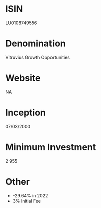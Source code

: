 # ISIN
LU0108749556

# Denomination
Vitruvius Growth Opportunities

# Website
NA

# Inception
07/03/2000

# Minimum Investment
2 955

# Other
* -29.64% in 2022
* 3% Initial Fee